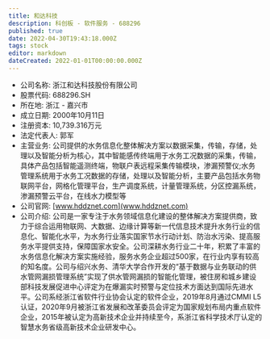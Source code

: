 ```yaml
---
title: 和达科技
description: 科创板 - 软件服务 - 688296
published: true
date: 2022-04-30T19:43:18.000Z
tags: stock
editor: markdown
dateCreated: 2022-01-01T00:00:00.000Z
---
```


- 公司名称: 浙江和达科技股份有限公司
- 股票代码: 688296.SH
- 所在地: 浙江 - 嘉兴市
- 成立日期: 2000年10月11日
- 注册资本: 10,739.316万元
- 法定代表人: 郭军
- 主营业务: 公司提供的水务信息化整体解决方案以数据采集，传输，存储，处理以及智能分析为核心，其中智能感传终端用于水务工况数据的采集，传输，具体产品包括智能遥测终端，物联户表远程采集传输模块，渗漏预警仪;水务管理系统用于水务工况数据的存储，处理以及智能分析，主要产品包括水务物联网平台，网格化管理平台，生产调度系统，计量管理系统，分区控漏系统，渗漏预警云平台，在线水力模型等
- 公司官网: [www.hddznet.com](www.hddznet.com)
- 公司介绍: 公司是一家专注于水务领域信息化建设的整体解决方案提供商，致力于综合运用物联网、大数据、边缘计算等新一代信息技术提升水务行业的信息化、智能化水平，为水务行业落实国家节水行动计划、防治水污染、提高服务水平提供支持，保障国家水安全。公司深耕水务行业二十年，积累了丰富的水务信息化解决方案实施经验，服务水务企业超过500家，在行业内享有较高的知名度。公司与绍兴水务、清华大学合作开发的“基于数据与业务联动的供水管网漏损管理系统”实现了供水管网漏损的智能化管理，被住房和城乡建设部科技发展促进中心评定为在爆漏实时预警与定位技术方面达到国际先进水平。公司系经浙江省软件行业协会认定的软件企业，2019年8月通过CMMI L5认证，2020年9月被浙江省发展和改革委员会评定为国家规划布局内重点软件企业，2015年被认定为高新技术企业并持续至今，系浙江省科学技术厅认定的智慧水务省级高新技术企业研发中心。


